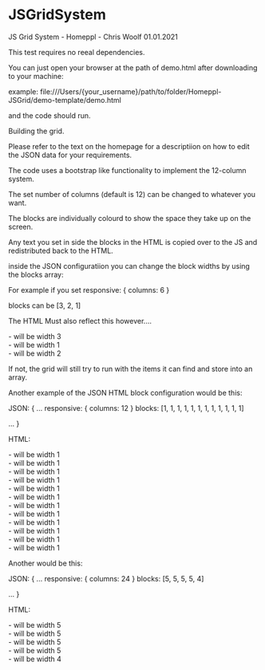 # JSGridSystem

JS Grid System - Homeppl - Chris Woolf 01.01.2021


This test requires no reeal dependencies.

You can just open your browser at the path of demo.html after downloading to your machine:

example:
file:///Users/{your_username}/path/to/folder/Homeppl-JSGrid/demo-template/demo.html

and the code should run.


Building the grid.

Please refer to the text on the homepage for a descriptiion on how to edit the JSON data for your requirements.


The code uses a bootstrap like functionality to implement the 12-column system.

The set number of columns (default is 12) can be changed to whatever you want.

The blocks are individually colourd to show the space they take up on the screen.







Any text you set in side the blocks in the HTML is copied over to the JS and redistributed back to the HTML.

inside the JSON configuratiion you can change the block widths by using the blocks array:


For example if you set responsive: {
  columns: 6
}







blocks can be [3, 2, 1]

The HTML Must also reflect this however....


  <div class="jsgrid_item"></div> - will be width 3
  <div class="jsgrid_item"></div> - will be width 1
  <div class="jsgrid_item"></div> - will be width 2

  If not, the grid will still try to run with the items it can find and store into an array.



Another example of the JSON HTML block configuration would be this:


JSON: {
    ...
responsive: {
  columns: 12
}
blocks: [1, 1, 1, 1, 1, 1, 1, 1, 1, 1, 1, 1]

...
  }

HTML:


  <div class="jsgrid_item"></div> - will be width 1
  <div class="jsgrid_item"></div> - will be width 1
  <div class="jsgrid_item"></div> - will be width 1
  <div class="jsgrid_item"></div> - will be width 1
  <div class="jsgrid_item"></div> - will be width 1
  <div class="jsgrid_item"></div> - will be width 1
  <div class="jsgrid_item"></div> - will be width 1
  <div class="jsgrid_item"></div> - will be width 1
  <div class="jsgrid_item"></div> - will be width 1
  <div class="jsgrid_item"></div> - will be width 1
  <div class="jsgrid_item"></div> - will be width 1
  <div class="jsgrid_item"></div> - will be width 1






Another would be this:


JSON: {
    ...
responsive: {
  columns: 24
}
blocks: [5, 5, 5, 5, 4]

...
  }

HTML:


  <div class="jsgrid_item"></div> - will be width 5
  <div class="jsgrid_item"></div> - will be width 5
  <div class="jsgrid_item"></div> - will be width 5
  <div class="jsgrid_item"></div> - will be width 5
  <div class="jsgrid_item"></div> - will be width 4